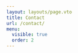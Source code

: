 ```yaml
---
layout: layouts/page.vto
title: Contact
url: /contact/
menu:
  visible: true
  order: 2
---
```


<img class="splash-portrait" src="/uploads/splash-alien-abduction.png" alt=""/>
